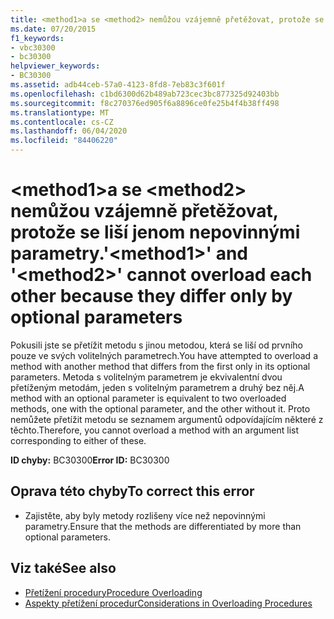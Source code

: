```yaml
---
title: <method1>a se <method2> nemůžou vzájemně přetěžovat, protože se liší jenom nepovinnými parametry.
ms.date: 07/20/2015
f1_keywords:
- vbc30300
- bc30300
helpviewer_keywords:
- BC30300
ms.assetid: adb44ceb-57a0-4123-8fd8-7eb83c3f601f
ms.openlocfilehash: c1bd6300d62b489ab723cec3bc877325d92403bb
ms.sourcegitcommit: f8c270376ed905f6a8896ce0fe25b4f4b38ff498
ms.translationtype: MT
ms.contentlocale: cs-CZ
ms.lasthandoff: 06/04/2020
ms.locfileid: "84406220"
---
```

# <a name="method1-and-method2-cannot-overload-each-other-because-they-differ-only-by-optional-parameters"></a><span data-ttu-id="e0844-102">\<method1>a se \<method2> nemůžou vzájemně přetěžovat, protože se liší jenom nepovinnými parametry.</span><span class="sxs-lookup"><span data-stu-id="e0844-102">'\<method1>' and '\<method2>' cannot overload each other because they differ only by optional parameters</span></span>
<span data-ttu-id="e0844-103">Pokusili jste se přetížit metodu s jinou metodou, která se liší od prvního pouze ve svých volitelných parametrech.</span><span class="sxs-lookup"><span data-stu-id="e0844-103">You have attempted to overload a method with another method that differs from the first only in its optional parameters.</span></span> <span data-ttu-id="e0844-104">Metoda s volitelným parametrem je ekvivalentní dvou přetíženým metodám, jeden s volitelným parametrem a druhý bez něj.</span><span class="sxs-lookup"><span data-stu-id="e0844-104">A method with an optional parameter is equivalent to two overloaded methods, one with the optional parameter, and the other without it.</span></span> <span data-ttu-id="e0844-105">Proto nemůžete přetížit metodu se seznamem argumentů odpovídajícím některé z těchto.</span><span class="sxs-lookup"><span data-stu-id="e0844-105">Therefore, you cannot overload a method with an argument list corresponding to either of these.</span></span>  
  
 <span data-ttu-id="e0844-106">**ID chyby:** BC30300</span><span class="sxs-lookup"><span data-stu-id="e0844-106">**Error ID:** BC30300</span></span>  
  
## <a name="to-correct-this-error"></a><span data-ttu-id="e0844-107">Oprava této chyby</span><span class="sxs-lookup"><span data-stu-id="e0844-107">To correct this error</span></span>  
  
- <span data-ttu-id="e0844-108">Zajistěte, aby byly metody rozlišeny více než nepovinnými parametry.</span><span class="sxs-lookup"><span data-stu-id="e0844-108">Ensure that the methods are differentiated by more than optional parameters.</span></span>  
  
## <a name="see-also"></a><span data-ttu-id="e0844-109">Viz také</span><span class="sxs-lookup"><span data-stu-id="e0844-109">See also</span></span>

- [<span data-ttu-id="e0844-110">Přetížení procedury</span><span class="sxs-lookup"><span data-stu-id="e0844-110">Procedure Overloading</span></span>](../programming-guide/language-features/procedures/procedure-overloading.md)
- [<span data-ttu-id="e0844-111">Aspekty přetížení procedur</span><span class="sxs-lookup"><span data-stu-id="e0844-111">Considerations in Overloading Procedures</span></span>](../programming-guide/language-features/procedures/considerations-in-overloading-procedures.md)
